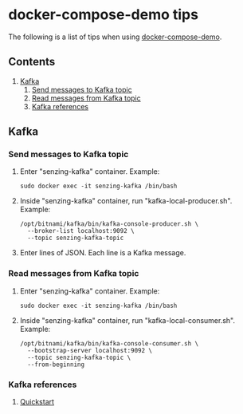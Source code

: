 # docker-compose-demo tips

The following is a list of tips when using
[docker-compose-demo](https://github.com/Senzing/docker-compose-demo).

## Contents

1. [Kafka](#kafka)
    1. [Send messages to Kafka topic](#send-messages-to-kafka-topic)
    1. [Read messages from Kafka topic](#read-messages-from-kafka-topic)
    1. [Kafka references](#kafka-references)

## Kafka

### Send messages to Kafka topic

1. Enter "senzing-kafka" container.
   Example:

    ```console
    sudo docker exec -it senzing-kafka /bin/bash
    ```

1. Inside "senzing-kafka" container, run "kafka-local-producer.sh".
   Example:

    ```console
    /opt/bitnami/kafka/bin/kafka-console-producer.sh \
      --broker-list localhost:9092 \
      --topic senzing-kafka-topic
    ```

1. Enter lines of JSON.
   Each line is a Kafka message.

### Read messages from Kafka topic

1. Enter "senzing-kafka" container.
   Example:

    ```console
    sudo docker exec -it senzing-kafka /bin/bash
    ```

1. Inside "senzing-kafka" container, run "kafka-local-consumer.sh".
   Example:

    ```console
    /opt/bitnami/kafka/bin/kafka-console-consumer.sh \
      --bootstrap-server localhost:9092 \
      --topic senzing-kafka-topic \
      --from-beginning
    ```

### Kafka references

1. [Quickstart](https://kafka.apache.org/quickstart)
